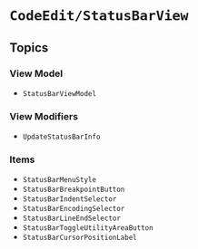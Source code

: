 # ``CodeEdit/StatusBarView``

## Topics

### View Model

- ``StatusBarViewModel``

### View Modifiers

- ``UpdateStatusBarInfo``

### Items

- ``StatusBarMenuStyle``
- ``StatusBarBreakpointButton``
- ``StatusBarIndentSelector``
- ``StatusBarEncodingSelector``
- ``StatusBarLineEndSelector``
- ``StatusBarToggleUtilityAreaButton``
- ``StatusBarCursorPositionLabel``
